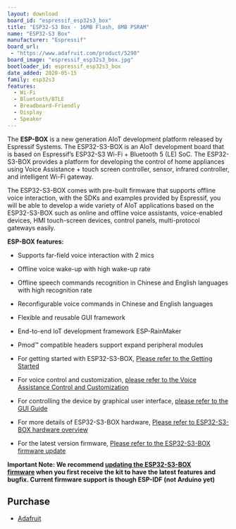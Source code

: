 ```yaml
---
layout: download
board_id: "espressif_esp32s3_box"
title: "ESP32-S3 Box - 16MB Flash, 8MB PSRAM"
name: "ESP32-S3 Box"
manufacturer: "Espressif"
board_url:
 - "https://www.adafruit.com/product/5290"
board_image: "espressif_esp32s3_box.jpg"
bootloader_id: espressif_esp32s3_box
date_added: 2020-05-15
family: esp32s3
features:
  - Wi-Fi
  - Bluetooth/BTLE
  - Breadboard-Friendly
  - Display
  - Speaker
---
```


The **ESP-BOX** is a new generation AIoT development platform released by Espressif Systems. The ESP32-S3-BOX is an AIoT development board that is based on Espressif’s ESP32-S3 Wi-Fi + Bluetooth 5 (LE) SoC. The ESP32-S3-BOX provides a platform for developing the control of home appliances using Voice Assistance + touch screen controller, sensor, infrared controller, and intelligent Wi-Fi gateway.

The ESP32-S3-BOX comes with pre-built firmware that supports offline voice interaction, with the SDKs and examples provided by Espressif, you will be able to develop a wide variety of AIoT applications based on the ESP32-S3-BOX such as online and offline voice assistants, voice-enabled devices, HMI touch-screen devices, control panels, multi-protocol gateways easily.

**ESP-BOX features:**

*   Supports far-field voice interaction with 2 mics
*   Offline voice wake-up with high wake-up rate
*   Offline speech commands recognition in Chinese and English languages with high recognition rate
*   Reconfigurable voice commands in Chinese and English languages
*   Flexible and reusable GUI framework
*   End-to-end IoT development framework ESP-RainMaker
*   Pmod™ compatible headers support expand peripheral modules

*   For getting started with ESP32-S3-BOX, [Please refer to the Getting Started](https://github.com/espressif/esp-box/blob/master/docs/getting_started.md)
*   For voice control and customization, [please refer to the Voice Assistance Control and Customization](https://github.com/espressif/esp-box/blob/master/docs/getting_started.md#voice-assistance-control-and-customization)
*   For controlling the device by graphical user interface, [please refer to the GUI Guide](https://github.com/espressif/esp-box/blob/master/docs/getting_started.md#esp32-s3-box-graphical-user-interface)
*   For more details of ESP32-S3-BOX hardware, [Please refer to ESP32-S3-BOX hardware overview](https://github.com/espressif/esp-box/blob/master/docs/hardware_overview.md)
*   For the latest version firmware, [Please refer to the ESP32-S3-BOX firmware update](https://github.com/espressif/esp-box/blob/master/docs/firmware_update.md)

**Important Note: We recommend [updating the ESP32-S3-BOX firmware](https://github.com/espressif/esp-box/blob/master/docs/firmware_update.md) when you first receive the kit to have the latest features and bugfix. Current firmware support is though ESP-IDF (not Arduino yet)**

## Purchase

* [Adafruit](https://www.adafruit.com/product/5290)

